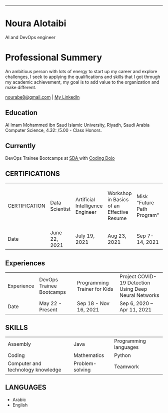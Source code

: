 ---
# Noura Alotaibi

AI and DevOps engineer


# Professional Summery

An ambitious person with lots of energy to start up my career and explore challenges, I seek to applying the qualifications and skills that I got through my academic achievement, my goal is to add value to the organization and make different.

<div id="webaddress">
<a href="chandradeoarya@gmail.com">nourabe8@gmail.com</a>
| <a href="https://www.linkedin.com/in/noura-alotaibi-5980bb18a">My LinkedIn</a>
</div>

## Education

Al Imam Mohammed ibn Saud Islamic University, Riyadh, Saudi Arabia
Computer Science, 4.32: /5.00 - Class Honors.

## Currently

DevOps Trainee Bootcamps at <a href="https://sda.edu.sa/">SDA </a> with <a href="https://www.codingdojo.com/"> Coding Dojo</a>

## CERTIFICATIONS

<table style="width:100%">
  <tr>
  <td>CERTIFICATION</td>
    <td>Data Scientist</td>
    <td>Artificial Intelligence Engineer</td>
    <td>Workshop in Basics of an Effective Resume</td>
    <td>Misk "Future Path Program"</td>
    <td>Artificial Intelligence in The Service of Renewable Energy Applications</td>
    <td>Computer Vision and Artificial Intelligence</td>
    <td>User Experience Design</td>
  </tr>
  <tr>
  <td>Date</td>
    <td>June 22, 2021</td>
    <td>July 19, 2021</td>
    <td>Aug 23, 2021</td>
    <td>Sep 7-14, 2021</td>
    <td>Mar 9, 2022</td>
    <td>Mar 20-24, 2022</td>
    <td>Mar 27 - Apr 17, 2022</td>
  </tr>
</table>



## Experiences

<table style="width:100%">
  <tr>
  <td>Experience</td>
    <td>DevOps Trainee Bootcamps</td>
    <td>Programming Trainer for Kids</td>
    <td>Project COVID-19 Detection Using Deep Neural Networks</td>
  </tr>
  <tr>
   <td>Date</td>
    <td>May 22 - Present</td>
    <td>Sep 18 - Nov 16, 2021</td>
    <td>Sep 6, 2020 – Apr 11, 2021</td>
  </tr>
</table>


## SKILLS
<table style="width:100%">
<tr>
    <td>Assembly</td>
    <td>Java</td>
    <td>Programming languages</td>
</tr>

<tr>
    <td>Coding</td>
    <td>Mathematics</td>
    <td>Python</td>
</tr>

<tr>
    <td>Computer and technology knowledge</td>
    <td>Problem-solving</td>
    <td>Teamwork</td>
</tr>
</table>

## LANGUAGES
<ul>
  <li>Arabic</li>
  <li>English</li>
</ul>  
<!-- ### Footer

Last updated: June 2022 -->

